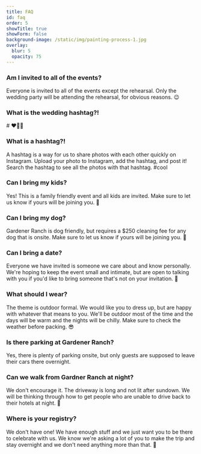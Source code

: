 ```yaml
---
title: FAQ
id: faq
order: 5
showTitle: true
showForm: false
background-image: /static/img/painting-process-1.jpg
overlay:
  blur: 5
  opacity: 75
---
```

### Am I invited to all of the events?

Everyone is invited to all of the events except the rehearsal.  Only the wedding party will be attending the rehearsal, for obvious reasons.  😉

### What is the wedding hashtag?!

\# ❤️🎈💯

### What is a hashtag?!

A hashtag is a way for us to share photos with each other quickly on Instagram.  Upload your photo to Instagram, add the hashtag, and post it!  Search the hashtag to see all the photos with that hashtag.  #cool

### Can I bring my kids?

Yes!  This is a family friendly event and all kids are invited.  Make sure to let us know if yours will be joining you.  🤸

### Can I bring my dog?

Gardener Ranch is dog friendly, but requires a $250 cleaning fee for any dog that is onsite.  Make sure to let us know if yours will be joining you. 🐶

### Can I bring a date?

Everyone we have invited is someone we care about and know personally.  We're hoping to keep the event small and intimate, but are open to talking with you if you'd like to bring someone that's not on your invitation.  🐙

### What should I wear?

The theme is outdoor formal.  We would like you to dress up, but are happy with whatever that means to you.  We'll be outdoor most of the time and the days will be warm and the nights will be chilly.  Make sure to check the weather before packing.  😎

### Is there parking at Gardener Ranch?

Yes, there is plenty of parking onsite, but only guests are supposed to leave their cars there overnight.

### Can we walk from Gardner Ranch at night?

We don't encourage it.  The driveway is long and not lit after sundown.  We will be thinking through how to get people who are unable to drive back to their hotels at night.  🔦

### Where is your registry?

We don't have one!  We have enough stuff and we just want you to be there to celebrate with us.  We know we're asking a lot of you to make the trip and stay overnight and we don't need anything more than that.  💪
